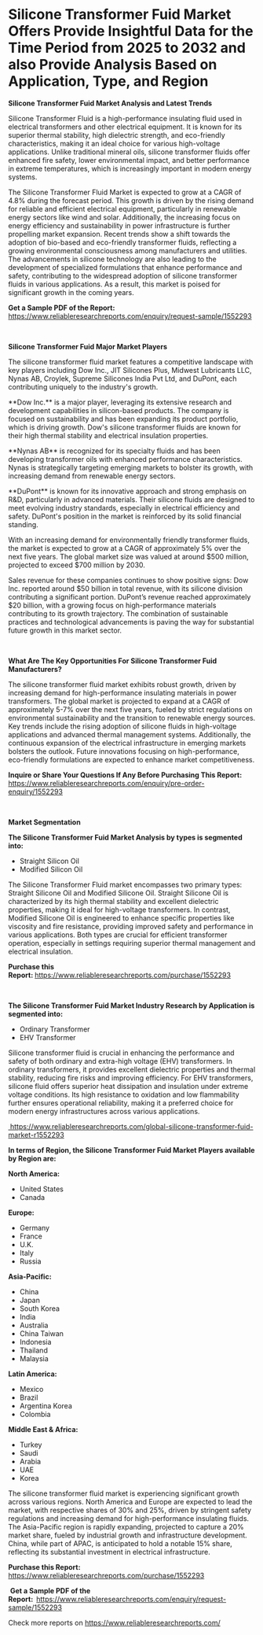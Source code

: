 <p><h1>Silicone Transformer Fuid Market Offers Provide Insightful Data for the Time Period from 2025 to 2032 and also Provide Analysis Based on Application, Type, and Region</h1></p><p><strong>Silicone Transformer Fuid Market Analysis and Latest Trends</strong></p>
<p><p>Silicone Transformer Fluid is a high-performance insulating fluid used in electrical transformers and other electrical equipment. It is known for its superior thermal stability, high dielectric strength, and eco-friendly characteristics, making it an ideal choice for various high-voltage applications. Unlike traditional mineral oils, silicone transformer fluids offer enhanced fire safety, lower environmental impact, and better performance in extreme temperatures, which is increasingly important in modern energy systems.</p><p>The Silicone Transformer Fluid Market is expected to grow at a CAGR of 4.8% during the forecast period. This growth is driven by the rising demand for reliable and efficient electrical equipment, particularly in renewable energy sectors like wind and solar. Additionally, the increasing focus on energy efficiency and sustainability in power infrastructure is further propelling market expansion. Recent trends show a shift towards the adoption of bio-based and eco-friendly transformer fluids, reflecting a growing environmental consciousness among manufacturers and utilities. The advancements in silicone technology are also leading to the development of specialized formulations that enhance performance and safety, contributing to the widespread adoption of silicone transformer fluids in various applications. As a result, this market is poised for significant growth in the coming years.</p></p>
<p><strong>Get a Sample PDF of the Report:&nbsp;</strong> <a href="https://www.reliableresearchreports.com/enquiry/request-sample/1552293?utm_campaign=2225&utm_medium=2&utm_source=Github&utm_content=ia&utm_term=01022025&utm_id=silicone-transformer-fuid">https://www.reliableresearchreports.com/enquiry/request-sample/1552293</a></p>
<p>&nbsp;</p>
<p><strong>Silicone Transformer Fuid Major Market Players</strong></p>
<p><p>The silicone transformer fluid market features a competitive landscape with key players including Dow Inc., JIT Silicones Plus, Midwest Lubricants LLC, Nynas AB, Croylek, Supreme Silicones India Pvt Ltd, and DuPont, each contributing uniquely to the industry's growth.</p><p>**Dow Inc.** is a major player, leveraging its extensive research and development capabilities in silicon-based products. The company is focused on sustainability and has been expanding its product portfolio, which is driving growth. Dow's silicone transformer fluids are known for their high thermal stability and electrical insulation properties.</p><p>**Nynas AB** is recognized for its specialty fluids and has been developing transformer oils with enhanced performance characteristics. Nynas is strategically targeting emerging markets to bolster its growth, with increasing demand from renewable energy sectors. </p><p>**DuPont** is known for its innovative approach and strong emphasis on R&D, particularly in advanced materials. Their silicone fluids are designed to meet evolving industry standards, especially in electrical efficiency and safety. DuPont's position in the market is reinforced by its solid financial standing.</p><p>With an increasing demand for environmentally friendly transformer fluids, the market is expected to grow at a CAGR of approximately 5% over the next five years. The global market size was valued at around $500 million, projected to exceed $700 million by 2030.</p><p>Sales revenue for these companies continues to show positive signs: Dow Inc. reported around $50 billion in total revenue, with its silicone division contributing a significant portion. DuPont’s revenue reached approximately $20 billion, with a growing focus on high-performance materials contributing to its growth trajectory. The combination of sustainable practices and technological advancements is paving the way for substantial future growth in this market sector.</p></p>
<p>&nbsp;</p>
<p><strong>What Are The Key Opportunities For Silicone Transformer Fuid Manufacturers?</strong></p>
<p><p>The silicone transformer fluid market exhibits robust growth, driven by increasing demand for high-performance insulating materials in power transformers. The global market is projected to expand at a CAGR of approximately 5-7% over the next five years, fueled by strict regulations on environmental sustainability and the transition to renewable energy sources. Key trends include the rising adoption of silicone fluids in high-voltage applications and advanced thermal management systems. Additionally, the continuous expansion of the electrical infrastructure in emerging markets bolsters the outlook. Future innovations focusing on high-performance, eco-friendly formulations are expected to enhance market competitiveness.</p></p>
<p><strong>Inquire or Share Your Questions If Any Before Purchasing This Report:</strong> <a href="https://www.reliableresearchreports.com/enquiry/pre-order-enquiry/1552293?utm_campaign=2225&utm_medium=2&utm_source=Github&utm_content=ia&utm_term=01022025&utm_id=silicone-transformer-fuid">https://www.reliableresearchreports.com/enquiry/pre-order-enquiry/1552293</a></p>
<p>&nbsp;</p>
<p><strong>Market Segmentation</strong></p>
<p><strong>The Silicone Transformer Fuid Market Analysis by types is segmented into:</strong></p>
<p><ul><li>Straight Silicon Oil</li><li>Modified Silicon Oil</li></ul></p>
<p><p>The Silicone Transformer Fluid market encompasses two primary types: Straight Silicone Oil and Modified Silicone Oil. Straight Silicone Oil is characterized by its high thermal stability and excellent dielectric properties, making it ideal for high-voltage transformers. In contrast, Modified Silicone Oil is engineered to enhance specific properties like viscosity and fire resistance, providing improved safety and performance in various applications. Both types are crucial for efficient transformer operation, especially in settings requiring superior thermal management and electrical insulation.</p></p>
<p><strong>Purchase this Report:&nbsp;</strong><a href="https://www.reliableresearchreports.com/purchase/1552293?utm_campaign=2225&utm_medium=2&utm_source=Github&utm_content=ia&utm_term=01022025&utm_id=silicone-transformer-fuid">https://www.reliableresearchreports.com/purchase/1552293</a></p>
<p>&nbsp;</p>
<p><strong>The Silicone Transformer Fuid Market Industry Research by Application is segmented into:</strong></p>
<p><ul><li>Ordinary Transformer</li><li>EHV Transformer</li></ul></p>
<p><p>Silicone transformer fluid is crucial in enhancing the performance and safety of both ordinary and extra-high voltage (EHV) transformers. In ordinary transformers, it provides excellent dielectric properties and thermal stability, reducing fire risks and improving efficiency. For EHV transformers, silicone fluid offers superior heat dissipation and insulation under extreme voltage conditions. Its high resistance to oxidation and low flammability further ensures operational reliability, making it a preferred choice for modern energy infrastructures across various applications.</p></p>
<p><a href="https://www.reliableresearchreports.com/global-silicone-transformer-fuid-market-r1552293?utm_campaign=2225&utm_medium=2&utm_source=Github&utm_content=ia&utm_term=01022025&utm_id=silicone-transformer-fuid">&nbsp;https://www.reliableresearchreports.com/global-silicone-transformer-fuid-market-r1552293</a></p>
<p><strong>In terms of Region, the Silicone Transformer Fuid Market Players available by Region are:</strong></p>
<p>
    <p> <strong> North America: </strong>
        <ul>
            <li>United States</li>
            <li>Canada</li>
        </ul>
        </p> 
    <p> <strong> Europe: </strong>
        <ul>
            <li>Germany</li>
            <li>France</li>
            <li>U.K.</li>
            <li>Italy</li>
            <li>Russia</li>
        </ul>
        </p> 
    <p> <strong> Asia-Pacific: </strong>
        <ul>
            <li>China</li>
            <li>Japan</li>
            <li>South Korea</li>
            <li>India</li>
            <li>Australia</li>
            <li>China Taiwan</li>
            <li>Indonesia</li>
            <li>Thailand</li>
            <li>Malaysia</li>
        </ul>
        </p> 
    <p> <strong> Latin America: </strong>
        <ul>
            <li>Mexico</li>
            <li>Brazil</li>
            <li>Argentina Korea</li>
            <li>Colombia</li>
        </ul>
        </p> 
    <p> <strong> Middle East & Africa: </strong>
        <ul>
            <li>Turkey</li>
            <li>Saudi</li>
            <li>Arabia</li>
            <li>UAE</li>
            <li>Korea</li>
        </ul>
    </p>
    </p>
<p><p>The silicone transformer fluid market is experiencing significant growth across various regions. North America and Europe are expected to lead the market, with respective shares of 30% and 25%, driven by stringent safety regulations and increasing demand for high-performance insulating fluids. The Asia-Pacific region is rapidly expanding, projected to capture a 20% market share, fueled by industrial growth and infrastructure development. China, while part of APAC, is anticipated to hold a notable 15% share, reflecting its substantial investment in electrical infrastructure.</p></p>
<p><strong>Purchase this Report: </strong><a href="https://www.reliableresearchreports.com/purchase/1552293?utm_campaign=2225&utm_medium=2&utm_source=Github&utm_content=ia&utm_term=01022025&utm_id=silicone-transformer-fuid">https://www.reliableresearchreports.com/purchase/1552293</a></p>
<p>&nbsp;<strong>Get a Sample PDF of the Report:&nbsp;&nbsp;</strong><a href="https://www.reliableresearchreports.com/enquiry/request-sample/1552293?utm_campaign=2225&utm_medium=2&utm_source=Github&utm_content=ia&utm_term=01022025&utm_id=silicone-transformer-fuid">https://www.reliableresearchreports.com/enquiry/request-sample/1552293</a></p>
<p><strong></strong></p>
<p>Check more reports on <a href="https://www.reliableresearchreports.com/?utm_campaign=2225&utm_medium=2&utm_source=Github&utm_content=ia&utm_term=01022025&utm_id=silicone-transformer-fuid">https://www.reliableresearchreports.com/</a></p>
